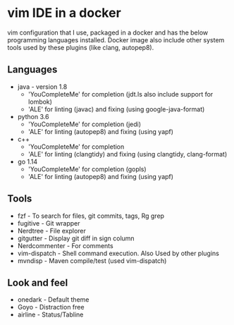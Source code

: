 # vim IDE in a docker
vim configuration that I use, packaged in a docker and has the below programming languages installed. Docker image
also include other system tools used by these plugins (like clang, autopep8).
## Languages
* java - version 1.8
	* 'YouCompleteMe' for completion (jdt.ls also include support for lombok)
	* 'ALE' for linting (javac) and fixing (using google-java-format)
* python 3.6
	* 'YouCompleteMe' for completion (jedi)
	* 'ALE' for linting (autopep8) and fixing (using yapf)
* c++
	* 'YouCompleteMe' for completion
	* 'ALE' for linting (clangtidy) and fixing (using clangtidy, clang-format)
* go 1.14
	* 'YouCompleteMe' for completion (gopls)
	* 'ALE' for linting (autopep8) and fixing (using yapf)

## Tools
* fzf - To search for files, git commits, tags, Rg grep
* fugitive - Git wrapper
* Nerdtree - File explorer
* gitgutter - Display git diff in sign column
* Nerdcommenter - For comments
* vim-dispatch - Shell command execution. Also Used by other plugins
* mvndisp - Maven compile/test (used vim-dispatch)

## Look and feel
* onedark - Default theme
* Goyo - Distraction free
* airline - Status/Tabline
